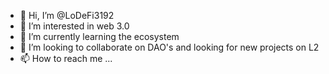 - 👋 Hi, I’m @LoDeFi3192
- 👀 I’m interested in web 3.0
- 🌱 I’m currently learning the ecosystem 
- 💞️ I’m looking to collaborate on DAO's and looking for new projects on L2 
- 📫 How to reach me ...

<!---
LoDeFi3192/LoDeFi3192 is a ✨ special ✨ repository because its `README.md` (this file) appears on your GitHub profile.
You can click the Preview link to take a look at your changes.
--->
